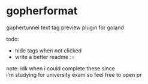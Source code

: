 # gopherformat

gophertunnel text tag preview plugin for goland

todo:
  - hide tags when not clicked
  - write a better readme :=

note:
  idk when i could complete these since\
  i'm studying for university exam so feel free to open pr
